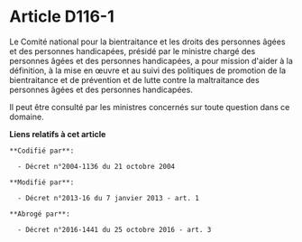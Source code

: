 # Article D116-1

Le Comité national pour la bientraitance et les droits des personnes âgées et des personnes handicapées, présidé par le
ministre chargé des personnes âgées et des personnes handicapées, a pour mission d'aider à la définition, à la mise en œuvre
et au suivi des politiques de promotion de la bientraitance et de prévention et de lutte contre la maltraitance des personnes
âgées et des personnes handicapées.

Il peut être consulté par les ministres concernés sur toute question dans ce domaine.

**Liens relatifs à cet article**

	**Codifié par**:

	  - Décret n°2004-1136 du 21 octobre 2004

	**Modifié par**:

	  - Décret n°2013-16 du 7 janvier 2013 - art. 1

	**Abrogé par**:

	  - Décret n°2016-1441 du 25 octobre 2016 - art. 3
